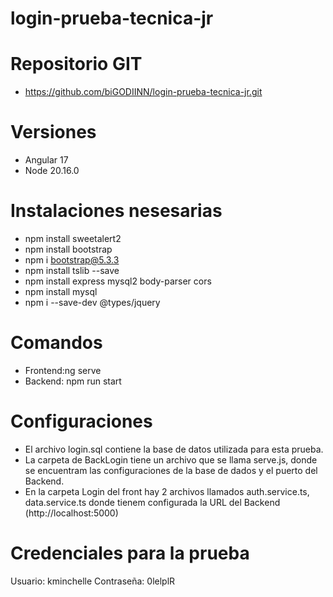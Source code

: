 # login-prueba-tecnica-jr 

# Repositorio GIT
- https://github.com/biGODIINN/login-prueba-tecnica-jr.git

# Versiones
- Angular 17
- Node 20.16.0

# Instalaciones nesesarias
- npm install sweetalert2
- npm install bootstrap
- npm i bootstrap@5.3.3
- npm install tslib --save
- npm install express mysql2 body-parser cors
- npm install mysql
- npm i --save-dev @types/jquery

# Comandos
- Frontend:ng serve
- Backend: npm run start

# Configuraciones
- El archivo login.sql contiene la base de datos utilizada para esta prueba.
- La carpeta de BackLogin tiene un archivo que se llama serve.js, donde se encuentram las configuraciones de la base de dados
y el puerto del Backend.
- En la carpeta Login del front hay 2 archivos llamados auth.service.ts, data.service.ts donde tienem configurada la URL del Backend (http://localhost:5000)

# Credenciales para la prueba
Usuario: kminchelle
Contraseña: 0lelplR
